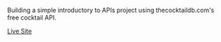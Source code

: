 Building a simple introductory to APIs project using thecocktaildb.com's free cocktail API.

[Live Site](https://allaboutcocktails.netlify.app)